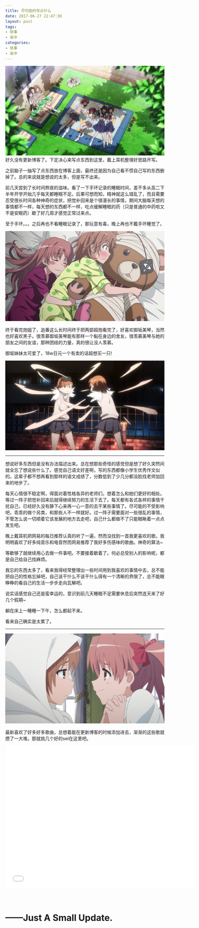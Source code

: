 ```yaml
---
title: 尽可能的写点什么
date: 2017-06-27 22:47:30
layout: post
tags:
- 琐事
- 高中
categories:
- 琐事
- 高中
---
```

![](images/image4.jpg)
好久没有更新博客了。下定决心来写点东西到这里，戴上耳机整理好思路开写。

之前脑子一抽写了点东西放在博客上面，最终还是因为自己看不惯自己写的东西删掉了。总的来说就是想说的太多，但是写不出来。

<!--more-->


前几天尝到了长时间熬夜的滋味。看了一下手环记录的睡眠时间，差不多从高二下半年开学开始几乎每天都睡眠不足。后果可想而知，精神就这么错乱了，而且需要忍受很长时间各种神奇的症状，把觉补回来是个很漫长的事情，期间大脑每天想的事情都不一样，每天想的东西都不一样，吃点缓解睡眠的药（只是普通的中药啦又不是安眠药）歇了好几周才感觉正常过来点。

至于手环。。。之后再也不看睡眠记录了，那玩意有毒，晚上再也不戴手环睡觉了。

![Misaka Mikoto](images/image1.jpg)

终于看完炮姐了，追番这么长时间终于把两部超炮看完了，好喜欢御坂美琴，当然也好喜欢黑子。很羡慕御坂美琴能有那样一个黏在身边的舍友，很羡慕美琴与她的朋友之间的友谊，那种团结的力量，真的很让没人羡慕。

御坂妹妹太可爱了，18w日元一个有卖的话超想买一只!

![Misaka Mikoto](images/image2.jpg)

---

想说好多东西但是没有办法描述出来。总在想那些奇怪的感觉但是想了好久突然间就全忘了想说些什么了。感觉自己语文好差啊，写的东西都像小学生优秀作文似的。这辈子都不想再看到那样的语文成绩了，分数低到了少几分都没脸找老师加回来的地步了。

每天心情很不稳定啊，得面对着性格各异的老师们，想着怎么和她们更好的相处。等过一阵子把觉补回来后就得继续努力的生活下去了。每天都有各式各样的事情干扰自己，已经好久没有静下心来再一心一意的去干某些事情了。尽可能的不受影响吧，乖乖的做个另类，和那些人不一样就好。过一阵子需要面对一些很乱的事情，不管怎么说一切顺着它该发展的地方去走吧，自己什么都做不了只能眼瞅着一点点发生吧。

晚上戴耳机把网易的每日推荐认真的听了一遍，然而没找到一首我更喜欢的歌。我明明喜欢了好多纯音乐和电音然而网易推荐了我好多伤感味的歌曲。神奇的算法~

等歇够了就继续用心去做一件事吧。不要接着歇着了。何必总受别人的影响呢，都是自己给自己找麻烦。

我忘的东西太多了，看来我得经常整理出一些时间用到我喜欢的事情中去，总不能把自己的性格忘掉吧，自己该干什么不该干什么得有一个清晰的界限了，总不能眼睁睁的看自己的生活一步步走向瓦解吧。

说实话感觉自己还是蛮幸运的，意识到前几天睡眠不足需要休息后突然连天来了好几个假期~

躺在床上一睡睡一下午，怎么都起不来。

看来自己确实是太累了。

---

![Love](images/image3.jpg)

最新喜欢了好多好多歌曲，总想着能在更新博客的时候添加进去，渐渐的这些歌就攒了一大堆。那就挑几个好的sei在这里吧。

<iframe src="//player.bilibili.com/player.html?aid=810872&cid=1176840&page=1" scrolling="no" border="0" frameborder="no" framespacing="0" allowfullscreen="true" width="600" height="450"> </iframe>

<br/>
<br/>
<br/>

# ——Just A Small Update.
<br/>
